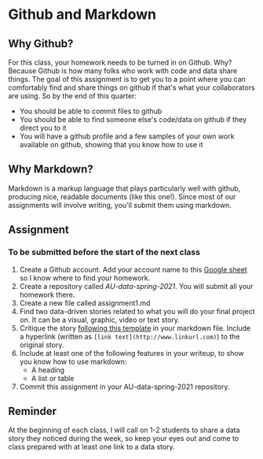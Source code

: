 # Github and Markdown

## Why Github?

For this class, your homework needs to be turned in on Github. Why? Because Github is how many folks who work with code and data share things. The goal of this assignment is to get you to a point where you can comfortably find and share things on github if that's what your collaborators are using. So by the end of this quarter:

* You should be able to commit files to github
* You should be able to find someone else's code/data on github if they direct you to it
* You will have a github profile and a few samples of your own work available on github, showing that you know how to use it

## Why Markdown?

Markdown is a markup language that plays particularly well with github, producing nice, readable documents (like this one!). Since most of our assignments will involve writing, you'll submit them using markdown.

## Assignment

### To be submitted before the start of the next class

1. Create a Github account. Add your account name to this [Google sheet](TKTK) so I know where to find your homework.
1. Create a repository called *AU-data-spring-2021*. You will submit all your homework there.
2. Create a new file called assignment1.md
2. Find two data-driven stories related to what you will do your final project on. It can be a visual, graphic, video or text story. 
2. Critique the story [following this template](TKTK) in your markdown file. Include a hyperlink (written as 
`[link text](http://www.linkurl.com)`) to the original story.
1. Include at least one of the following features in your writeup, to show you know how to use markdown:
   * A heading
   * A list or table
1. Commit this assignment in your AU-data-spring-2021 repository.

## Reminder

At the beginning of each class, I will call on 1-2 students to share a data story they noticed during the week, so keep your eyes out and come to class prepared with at least one link to a data story.
